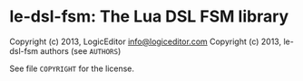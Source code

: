 le-dsl-fsm: The Lua DSL FSM library
===================================

Copyright (c) 2013, LogicEditor <info@logiceditor.com>
Copyright (c) 2013, le-dsl-fsm authors (see `AUTHORS`)

See file `COPYRIGHT` for the license.
